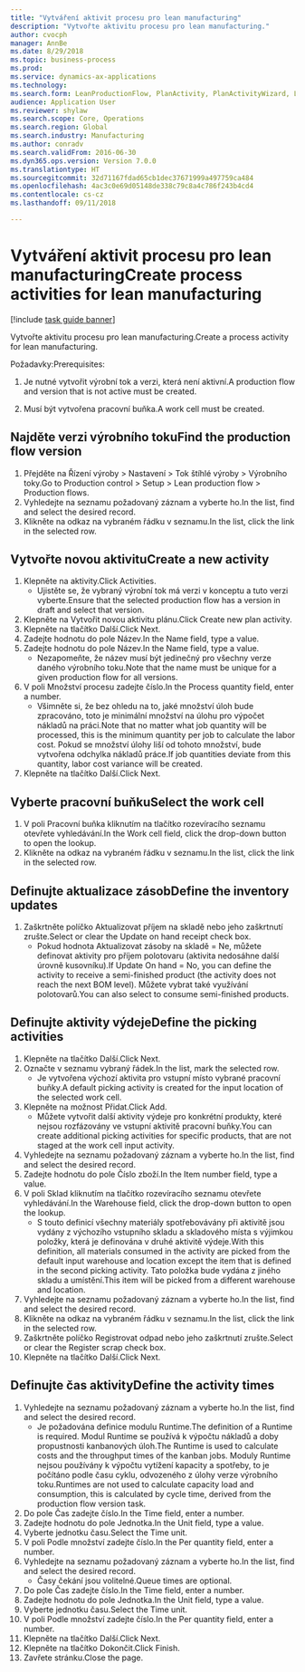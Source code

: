 ```yaml
--- 
title: "Vytváření aktivit procesu pro lean manufacturing"
description: "Vytvořte aktivitu procesu pro lean manufacturing."
author: cvocph
manager: AnnBe
ms.date: 8/29/2018
ms.topic: business-process
ms.prod: 
ms.service: dynamics-ax-applications
ms.technology: 
ms.search.form: LeanProductionFlow, PlanActivity, PlanActivityWizard, LeanWorkCellLookup, InventLocationIdLookup
audience: Application User
ms.reviewer: shylaw
ms.search.scope: Core, Operations
ms.search.region: Global
ms.search.industry: Manufacturing
ms.author: conradv
ms.search.validFrom: 2016-06-30
ms.dyn365.ops.version: Version 7.0.0
ms.translationtype: HT
ms.sourcegitcommit: 32d71167fdad65cb1dec37671999a497759ca484
ms.openlocfilehash: 4ac3c0e69d05148de338c79c8a4c786f243b4cd4
ms.contentlocale: cs-cz
ms.lasthandoff: 09/11/2018

---
```

# <a name="create-process-activities-for-lean-manufacturing"></a><span data-ttu-id="c264f-103">Vytváření aktivit procesu pro lean manufacturing</span><span class="sxs-lookup"><span data-stu-id="c264f-103">Create process activities for lean manufacturing</span></span>

[!include [task guide banner](../../includes/task-guide-banner.md)]

<span data-ttu-id="c264f-104">Vytvořte aktivitu procesu pro lean manufacturing.</span><span class="sxs-lookup"><span data-stu-id="c264f-104">Create a process activity for lean manufacturing.</span></span> 

<span data-ttu-id="c264f-105">Požadavky:</span><span class="sxs-lookup"><span data-stu-id="c264f-105">Prerequisites:</span></span> 

1. <span data-ttu-id="c264f-106">Je nutné vytvořit výrobní tok a verzi, která není aktivní.</span><span class="sxs-lookup"><span data-stu-id="c264f-106">A production flow and version that is not active must be created.</span></span>

2. <span data-ttu-id="c264f-107">Musí být vytvořena pracovní buňka.</span><span class="sxs-lookup"><span data-stu-id="c264f-107">A work cell must be created.</span></span>


## <a name="find-the-production-flow-version"></a><span data-ttu-id="c264f-108">Najděte verzi výrobního toku</span><span class="sxs-lookup"><span data-stu-id="c264f-108">Find the production flow version</span></span>
1. <span data-ttu-id="c264f-109">Přejděte na Řízení výroby > Nastavení > Tok štíhlé výroby > Výrobního toky.</span><span class="sxs-lookup"><span data-stu-id="c264f-109">Go to Production control > Setup > Lean production flow > Production flows.</span></span>
2. <span data-ttu-id="c264f-110">Vyhledejte na seznamu požadovaný záznam a vyberte ho.</span><span class="sxs-lookup"><span data-stu-id="c264f-110">In the list, find and select the desired record.</span></span>
3. <span data-ttu-id="c264f-111">Klikněte na odkaz na vybraném řádku v seznamu.</span><span class="sxs-lookup"><span data-stu-id="c264f-111">In the list, click the link in the selected row.</span></span>

## <a name="create-a-new-activity"></a><span data-ttu-id="c264f-112">Vytvořte novou aktivitu</span><span class="sxs-lookup"><span data-stu-id="c264f-112">Create a new activity</span></span>
1. <span data-ttu-id="c264f-113">Klepněte na aktivity.</span><span class="sxs-lookup"><span data-stu-id="c264f-113">Click Activities.</span></span>
    * <span data-ttu-id="c264f-114">Ujistěte se, že vybraný výrobní tok má verzi v konceptu a tuto verzi vyberte.</span><span class="sxs-lookup"><span data-stu-id="c264f-114">Ensure that the selected production flow has a version in draft and select that version.</span></span>  
2. <span data-ttu-id="c264f-115">Klepněte na Vytvořit novou aktivitu plánu.</span><span class="sxs-lookup"><span data-stu-id="c264f-115">Click Create new plan activity.</span></span>
3. <span data-ttu-id="c264f-116">Klepněte na tlačítko Další.</span><span class="sxs-lookup"><span data-stu-id="c264f-116">Click Next.</span></span>
4. <span data-ttu-id="c264f-117">Zadejte hodnotu do pole Název.</span><span class="sxs-lookup"><span data-stu-id="c264f-117">In the Name field, type a value.</span></span>
5. <span data-ttu-id="c264f-118">Zadejte hodnotu do pole Název.</span><span class="sxs-lookup"><span data-stu-id="c264f-118">In the Name field, type a value.</span></span>
    * <span data-ttu-id="c264f-119">Nezapomeňte, že název musí být jedinečný pro všechny verze daného výrobního toku.</span><span class="sxs-lookup"><span data-stu-id="c264f-119">Note that the name must be unique for a given production flow for all versions.</span></span>  
6. <span data-ttu-id="c264f-120">V poli Množství procesu zadejte číslo.</span><span class="sxs-lookup"><span data-stu-id="c264f-120">In the Process quantity field, enter a number.</span></span>
    * <span data-ttu-id="c264f-121">Všimněte si, že bez ohledu na to, jaké množství úloh bude zpracováno, toto je minimální množství na úlohu pro výpočet nákladů na práci.</span><span class="sxs-lookup"><span data-stu-id="c264f-121">Note that no matter what job quantity will be processed, this is the minimum quantity per job to calculate the labor cost.</span></span> <span data-ttu-id="c264f-122">Pokud se množství úlohy liší od tohoto množství, bude vytvořena odchylka nákladů práce.</span><span class="sxs-lookup"><span data-stu-id="c264f-122">If job quantities deviate from this quantity, labor cost variance will be created.</span></span>  
7. <span data-ttu-id="c264f-123">Klepněte na tlačítko Další.</span><span class="sxs-lookup"><span data-stu-id="c264f-123">Click Next.</span></span>

## <a name="select-the-work-cell"></a><span data-ttu-id="c264f-124">Vyberte pracovní buňku</span><span class="sxs-lookup"><span data-stu-id="c264f-124">Select the work cell</span></span>
1. <span data-ttu-id="c264f-125">V poli Pracovní buňka kliknutím na tlačítko rozevíracího seznamu otevřete vyhledávání.</span><span class="sxs-lookup"><span data-stu-id="c264f-125">In the Work cell field, click the drop-down button to open the lookup.</span></span>
2. <span data-ttu-id="c264f-126">Klikněte na odkaz na vybraném řádku v seznamu.</span><span class="sxs-lookup"><span data-stu-id="c264f-126">In the list, click the link in the selected row.</span></span>

## <a name="define-the-inventory-updates"></a><span data-ttu-id="c264f-127">Definujte aktualizace zásob</span><span class="sxs-lookup"><span data-stu-id="c264f-127">Define the inventory updates</span></span>
1. <span data-ttu-id="c264f-128">Zaškrtněte políčko Aktualizovat příjem na skladě nebo jeho zaškrtnutí zrušte.</span><span class="sxs-lookup"><span data-stu-id="c264f-128">Select or clear the Update on hand receipt check box.</span></span>
    * <span data-ttu-id="c264f-129">Pokud hodnota Aktualizovat zásoby na skladě = Ne, můžete definovat aktivity pro příjem polotovaru (aktivita nedosáhne další úrovně kusovníku).</span><span class="sxs-lookup"><span data-stu-id="c264f-129">If Update On hand = No, you can define the activity to receive a semi-finished product (the activity does not reach the next BOM level).</span></span>    <span data-ttu-id="c264f-130">Můžete vybrat také využívání polotovarů.</span><span class="sxs-lookup"><span data-stu-id="c264f-130">You can also select to consume semi-finished products.</span></span>  

## <a name="define-the-picking-activities"></a><span data-ttu-id="c264f-131">Definujte aktivity výdeje</span><span class="sxs-lookup"><span data-stu-id="c264f-131">Define the picking activities</span></span>
1. <span data-ttu-id="c264f-132">Klepněte na tlačítko Další.</span><span class="sxs-lookup"><span data-stu-id="c264f-132">Click Next.</span></span>
2. <span data-ttu-id="c264f-133">Označte v seznamu vybraný řádek.</span><span class="sxs-lookup"><span data-stu-id="c264f-133">In the list, mark the selected row.</span></span>
    * <span data-ttu-id="c264f-134">Je vytvořena výchozí aktivita pro vstupní místo vybrané pracovní buňky.</span><span class="sxs-lookup"><span data-stu-id="c264f-134">A default picking activity is created for the input location of the selected work cell.</span></span>  
3. <span data-ttu-id="c264f-135">Klepněte na možnost Přidat.</span><span class="sxs-lookup"><span data-stu-id="c264f-135">Click Add.</span></span>
    * <span data-ttu-id="c264f-136">Můžete vytvořit další aktivity výdeje pro konkrétní produkty, které nejsou rozfázovány ve vstupní aktivitě pracovní buňky.</span><span class="sxs-lookup"><span data-stu-id="c264f-136">You can create additional picking activities for specific products, that are not staged at the work cell input activity.</span></span>  
4. <span data-ttu-id="c264f-137">Vyhledejte na seznamu požadovaný záznam a vyberte ho.</span><span class="sxs-lookup"><span data-stu-id="c264f-137">In the list, find and select the desired record.</span></span>
5. <span data-ttu-id="c264f-138">Zadejte hodnotu do pole Číslo zboží.</span><span class="sxs-lookup"><span data-stu-id="c264f-138">In the Item number field, type a value.</span></span>
6. <span data-ttu-id="c264f-139">V poli Sklad kliknutím na tlačítko rozevíracího seznamu otevřete vyhledávání.</span><span class="sxs-lookup"><span data-stu-id="c264f-139">In the Warehouse field, click the drop-down button to open the lookup.</span></span>
    * <span data-ttu-id="c264f-140">S touto definicí všechny materiály spotřebovávány při aktivitě jsou vydány z výchozího vstupního skladu a skladového místa s výjimkou položky, která je definována v druhé aktivitě výdeje.</span><span class="sxs-lookup"><span data-stu-id="c264f-140">With this definition, all materials consumed in the activity are picked from the default input warehouse and location except the item that is defined in the second picking activity.</span></span> <span data-ttu-id="c264f-141">Tato položka bude vydána z jiného skladu a umístění.</span><span class="sxs-lookup"><span data-stu-id="c264f-141">This item will be picked from a different warehouse and location.</span></span>  
7. <span data-ttu-id="c264f-142">Vyhledejte na seznamu požadovaný záznam a vyberte ho.</span><span class="sxs-lookup"><span data-stu-id="c264f-142">In the list, find and select the desired record.</span></span>
8. <span data-ttu-id="c264f-143">Klikněte na odkaz na vybraném řádku v seznamu.</span><span class="sxs-lookup"><span data-stu-id="c264f-143">In the list, click the link in the selected row.</span></span>
9. <span data-ttu-id="c264f-144">Zaškrtněte políčko Registrovat odpad nebo jeho zaškrtnutí zrušte.</span><span class="sxs-lookup"><span data-stu-id="c264f-144">Select or clear the Register scrap check box.</span></span>
10. <span data-ttu-id="c264f-145">Klepněte na tlačítko Další.</span><span class="sxs-lookup"><span data-stu-id="c264f-145">Click Next.</span></span>

## <a name="define-the-activity-times"></a><span data-ttu-id="c264f-146">Definujte čas aktivity</span><span class="sxs-lookup"><span data-stu-id="c264f-146">Define the activity times</span></span>
1. <span data-ttu-id="c264f-147">Vyhledejte na seznamu požadovaný záznam a vyberte ho.</span><span class="sxs-lookup"><span data-stu-id="c264f-147">In the list, find and select the desired record.</span></span>
    * <span data-ttu-id="c264f-148">Je požadována definice modulu Runtime.</span><span class="sxs-lookup"><span data-stu-id="c264f-148">The definition of a Runtime is required.</span></span> <span data-ttu-id="c264f-149">Modul Runtime se používá k výpočtu nákladů a doby propustnosti kanbanových úloh.</span><span class="sxs-lookup"><span data-stu-id="c264f-149">The Runtime is used to calculate costs and the throughput times of the kanban jobs.</span></span> <span data-ttu-id="c264f-150">Moduly Runtime nejsou používány k výpočtu vytížení kapacity a spotřeby, to je počítáno podle času cyklu, odvozeného z úlohy verze výrobního toku.</span><span class="sxs-lookup"><span data-stu-id="c264f-150">Runtimes are not used to calculate capacity load and consumption, this is calculated by cycle time, derived from the production flow version task.</span></span>  
2. <span data-ttu-id="c264f-151">Do pole Čas zadejte číslo.</span><span class="sxs-lookup"><span data-stu-id="c264f-151">In the Time field, enter a number.</span></span>
3. <span data-ttu-id="c264f-152">Zadejte hodnotu do pole Jednotka.</span><span class="sxs-lookup"><span data-stu-id="c264f-152">In the Unit field, type a value.</span></span>
4. <span data-ttu-id="c264f-153">Vyberte jednotku času.</span><span class="sxs-lookup"><span data-stu-id="c264f-153">Select the Time unit.</span></span>
5. <span data-ttu-id="c264f-154">V poli Podle množství zadejte číslo.</span><span class="sxs-lookup"><span data-stu-id="c264f-154">In the Per quantity field, enter a number.</span></span>
6. <span data-ttu-id="c264f-155">Vyhledejte na seznamu požadovaný záznam a vyberte ho.</span><span class="sxs-lookup"><span data-stu-id="c264f-155">In the list, find and select the desired record.</span></span>
    * <span data-ttu-id="c264f-156">Časy čekání jsou volitelné.</span><span class="sxs-lookup"><span data-stu-id="c264f-156">Queue times are optional.</span></span>  
7. <span data-ttu-id="c264f-157">Do pole Čas zadejte číslo.</span><span class="sxs-lookup"><span data-stu-id="c264f-157">In the Time field, enter a number.</span></span>
8. <span data-ttu-id="c264f-158">Zadejte hodnotu do pole Jednotka.</span><span class="sxs-lookup"><span data-stu-id="c264f-158">In the Unit field, type a value.</span></span>
9. <span data-ttu-id="c264f-159">Vyberte jednotku času.</span><span class="sxs-lookup"><span data-stu-id="c264f-159">Select the Time unit.</span></span>
10. <span data-ttu-id="c264f-160">V poli Podle množství zadejte číslo.</span><span class="sxs-lookup"><span data-stu-id="c264f-160">In the Per quantity field, enter a number.</span></span>
11. <span data-ttu-id="c264f-161">Klepněte na tlačítko Další.</span><span class="sxs-lookup"><span data-stu-id="c264f-161">Click Next.</span></span>
12. <span data-ttu-id="c264f-162">Klepněte na tlačítko Dokončit.</span><span class="sxs-lookup"><span data-stu-id="c264f-162">Click Finish.</span></span>
13. <span data-ttu-id="c264f-163">Zavřete stránku.</span><span class="sxs-lookup"><span data-stu-id="c264f-163">Close the page.</span></span>


